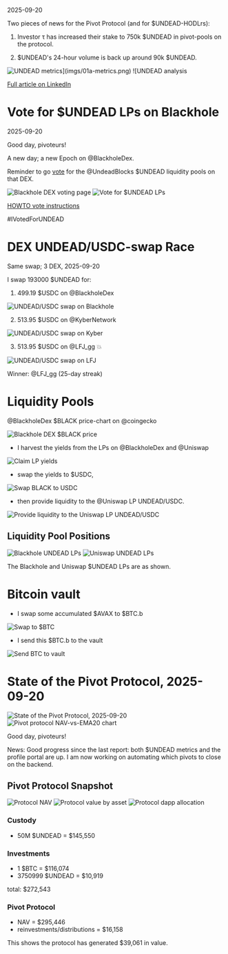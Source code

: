 2025-09-20

Two pieces of news for the Pivot Protocol (and for $UNDEAD-HODLrs):

1. Investor τ has increased their stake to 750k $UNDEAD in pivot-pools on the protocol.

2. $UNDEAD's 24-hour volume is back up around 90k $UNDEAD.

![$UNDEAD metrics](imgs/01a-metrics.png)
![$UNDEAD analysis](imgs/01b-analysis.png)

[Full article on LinkedIn](https://www.linkedin.com/feed/update/urn:li:activity:7375204029817180160/)

# Vote for $UNDEAD LPs on Blackhole 

2025-09-20 

Good day, pivoteurs! 

A new day; a new Epoch on @BlackholeDex. 

Reminder to go [vote](https://blackhole.xyz/vote) for the @UndeadBlocks $UNDEAD liquidity pools on that DEX. 

![Blackhole DEX voting page](imgs/02a-vote.png) 
![Vote for $UNDEAD LPs](imgs/02b-voted.png) 

[HOWTO vote instructions](https://x.com/pivocateur/status/1945637734682341791) 

#IVotedForUNDEAD 

# DEX UNDEAD/USDC-swap Race 

Same swap; 3 DEX, 2025-09-20 

I swap 193000 $UNDEAD for: 

1. 499.19 $USDC on @BlackholeDex 

![UNDEAD/USDC swap on Blackhole](imgs/03a-blackhole.png) 

2. 513.95 $USDC on @KyberNetwork 

![UNDEAD/USDC swap on Kyber](imgs/03b-kyber.png) 

3. 513.95 $USDC on @LFJ_gg 💥 

![UNDEAD/USDC swap on LFJ](imgs/03c-lfj.png) 

Winner: @LFJ_gg (25-day streak) 

# Liquidity Pools 

@BlackholeDex $BLACK price-chart on @coingecko 

![Blackhole DEX $BLACK price](imgs/04a-black.png) 

* I harvest the yields from the LPs on @BlackholeDex and @Uniswap 

![Claim LP yields](imgs/04b-claim.png) 

* swap the yields to $USDC, 

![Swap BLACK to USDC](imgs/04c-swap.png) 

* then provide liquidity to the @Uniswap LP UNDEAD/USDC. 

![Provide liquidity to the Uniswap LP UNDEAD/USDC](imgs/04d-provide.png) 
## Liquidity Pool Positions 

![Blackhole UNDEAD LPs](imgs/05a-blackhole-lps.png) 
![Uniswap UNDEAD LPs](imgs/05b-uniswap-lps.png) 

The Blackhole and Uniswap $UNDEAD LPs are as shown. 

# Bitcoin vault 

* I swap some accumulated $AVAX to $BTC.b 

![Swap to $BTC](imgs/06a-swap.png) 

* I send this $BTC.b to the vault 

![Send BTC to vault](imgs/06b-sned.png) 

# State of the Pivot Protocol, 2025-09-20 


![State of the Pivot Protocol, 2025-09-20](imgs/07a-assets.png) 
![Pivot protocol NAV-vs-EMA20 chart](imgs/07b-ema.png) 


Good day, pivoteurs! 

News: Good progress since the last report: both $UNDEAD metrics and the profile portal are up. I am now working on automating which pivots to close on the backend. 
## Pivot Protocol Snapshot 

![Protocol NAV](imgs/08a-nav.png) 
![Protocol value by asset](imgs/08b-by-asset.png) 
![Protocol dapp allocation](imgs/08c-by-dapp.png) 

### Custody 

* 50M $UNDEAD = $145,550 

### Investments 

* 1 $BTC = $116,074 
* 3750999 $UNDEAD = $10,919 

total: $272,543 


### Pivot Protocol 

* NAV = $295,446 
* reinvestments/distributions = $16,158 

This shows the protocol has generated $39,061 in value. 

